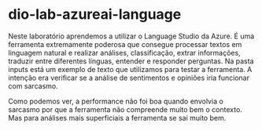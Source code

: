 # dio-lab-azureai-language

Neste laboratório aprendemos a utilizar o Language Studio da Azure. É uma ferramenta extremamente poderosa que consegue processar textos em linguagem natural e realizar análises, classificação, extrar informações, traduzir entre diferentes línguas, entender e responder perguntas. 
Na pasta inputs está um exemplo de texto que utilizamos para testar a ferramenta. A intenção era verificar se a análise de sentimentos e opiniões iria funcionar com sarcasmo. 



Como podemos ver, a performance não foi boa quando envolvia o sarcasmo por que a ferramenta não compreende muito bem o contexto. Mas para análises mais superficiais a ferramenta se sai muito bem.
